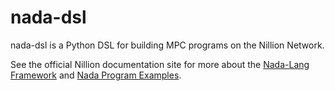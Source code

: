 # nada-dsl

nada-dsl is a Python DSL for building MPC programs on the Nillion Network.

See the official Nillion documentation site for more about the [Nada-Lang
Framework][framework] and [Nada Program Examples][examples].

[examples]: https://github.com/NillionNetwork/nillion-python-starter/tree/main/programs
[framework]: https://docs.nillion.com/nada-lang-framework
